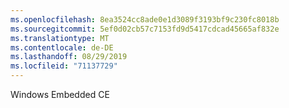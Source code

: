 ```yaml
---
ms.openlocfilehash: 8ea3524cc8ade0e1d3089f3193bf9c230fc8018b
ms.sourcegitcommit: 5ef0d02cb57c7153fd9d5417cdcad45665af832e
ms.translationtype: MT
ms.contentlocale: de-DE
ms.lasthandoff: 08/29/2019
ms.locfileid: "71137729"
---
```

Windows Embedded CE
